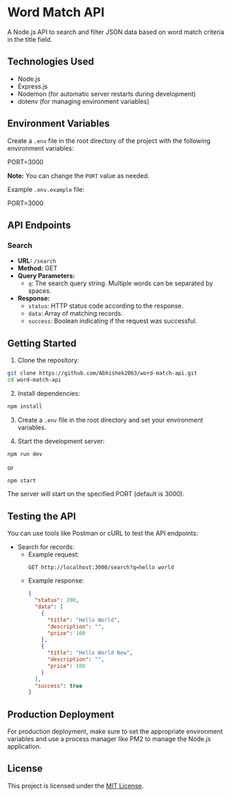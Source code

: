 # Word Match API

A Node.js API to search and filter JSON data based on word match criteria in the title field.

## Technologies Used

- Node.js
- Express.js
- Nodemon (for automatic server restarts during development)
- dotenv (for managing environment variables)

## Environment Variables

Create a `.env` file in the root directory of the project with the following environment variables:


PORT=3000


**Note:** You can change the `PORT` value as needed.

Example `.env.example` file:


PORT=3000


## API Endpoints

### Search
- **URL:** `/search`
- **Method:** GET
- **Query Parameters:**
  - `q`: The search query string. Multiple words can be separated by spaces.
- **Response:**
  - `status`: HTTP status code according to the response.
  - `data`: Array of matching records.
  - `success`: Boolean indicating if the request was successful.

## Getting Started

1. Clone the repository:

```bash
git clone https://github.com/Abhishek2063/word-match-api.git
cd word-match-api
```

2. Install dependencies:

```bash
npm install
```

3. Create a `.env` file in the root directory and set your environment variables.

4. Start the development server:

```bash
npm run dev
```
or

```bash
npm start
```
The server will start on the specified PORT (default is 3000).

## Testing the API

You can use tools like Postman or cURL to test the API endpoints:

- Search for records:
  - Example request:
    ```
    GET http://localhost:3000/search?q=hello world
    ```
  - Example response:
    ```json
    {
      "status": 200,
      "data": [
        {
          "title": "Hello World",
          "description": "",
          "price": 100
        },
        {
          "title": "Hello World New",
          "description": "",
          "price": 100
        }
      ],
      "success": true
    }
    ```

## Production Deployment

For production deployment, make sure to set the appropriate environment variables and use a process manager like PM2 to manage the Node.js application.

## License

This project is licensed under the [MIT License](LICENSE).

